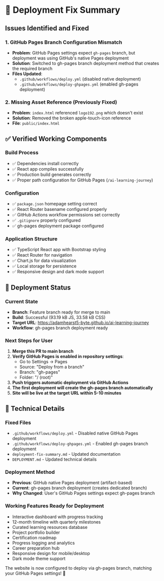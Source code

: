 # 🚀 Deployment Fix Summary

## Issues Identified and Fixed

### 1. **GitHub Pages Branch Configuration Mismatch**
- **Problem**: GitHub Pages settings expect `gh-pages` branch, but deployment was using GitHub's native Pages deployment
- **Solution**: Switched to gh-pages branch deployment method that creates the required branch
- **Files Updated**: 
  - `.github/workflows/deploy.yml` (disabled native deployment)
  - `.github/workflows/deploy-ghpages.yml` (enabled gh-pages deployment)

### 2. **Missing Asset Reference** (Previously Fixed)
- **Problem**: `index.html` referenced `logo192.png` which doesn't exist
- **Solution**: Removed the broken apple-touch-icon reference
- **File**: `public/index.html`

## ✅ Verified Working Components

### Build Process
- ✅ Dependencies install correctly
- ✅ React app compiles successfully 
- ✅ Production build generates correctly
- ✅ Proper path configuration for GitHub Pages (`/ai-learning-journey`)

### Configuration
- ✅ `package.json` homepage setting correct
- ✅ React Router basename configured properly
- ✅ GitHub Actions workflow permissions set correctly
- ✅ `.gitignore` properly configured
- ✅ gh-pages deployment package configured

### Application Structure
- ✅ TypeScript React app with Bootstrap styling
- ✅ React Router for navigation
- ✅ Chart.js for data visualization
- ✅ Local storage for persistence
- ✅ Responsive design and dark mode support

## 🎯 Deployment Status

### Current State
- **Branch**: Feature branch ready for merge to main
- **Build**: Successful (93.19 kB JS, 33.58 kB CSS)
- **Target URL**: https://adamhearst5-byte.github.io/ai-learning-journey
- **Workflow**: gh-pages branch deployment ready

### Next Steps for User
1. **Merge this PR to main branch**
2. **Verify GitHub Pages is enabled in repository settings**:
   - Go to Settings → Pages
   - Source: "Deploy from a branch" 
   - Branch: "gh-pages"
   - Folder: "/ (root)"
3. **Push triggers automatic deployment via GitHub Actions**
4. **The first deployment will create the gh-pages branch automatically**
5. **Site will be live at the target URL within 5-10 minutes**

## 🔧 Technical Details

### Fixed Files
- `.github/workflows/deploy.yml` - Disabled native GitHub Pages deployment
- `.github/workflows/deploy-ghpages.yml` - Enabled gh-pages branch deployment
- `deployment-fix-summary.md` - Updated documentation
- `DEPLOYMENT.md` - Updated technical details

### Deployment Method
- **Previous**: GitHub native Pages deployment (artifact-based)
- **Current**: gh-pages branch deployment (creates dedicated branch)
- **Why Changed**: User's GitHub Pages settings expect gh-pages branch

### Working Features Ready for Deployment
- Interactive dashboard with progress tracking
- 12-month timeline with quarterly milestones  
- Curated learning resources database
- Project portfolio builder
- Certification roadmap
- Progress logging and analytics
- Career preparation hub
- Responsive design for mobile/desktop
- Dark mode theme support

The website is now configured to deploy via gh-pages branch, matching your GitHub Pages settings! 🎉